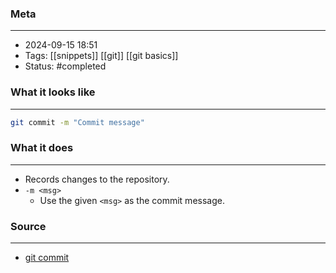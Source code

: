 ### Meta
- - -
- 2024-09-15 18:51
- Tags: [[snippets]] [[git]] [[git basics]]
- Status: #completed 

### What it looks like
- - -
```bash file:example.sh
git commit -m "Commit message"
```

### What it does
- - -
-  Records changes to the repository.
- `-m <msg>`
	- Use the given `<msg>` as the commit message.

### Source
- - -
- [git commit](https://git-scm.com/docs/git-commit)
